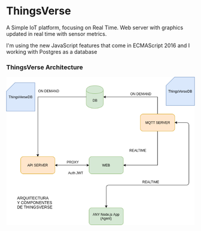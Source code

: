 # ThingsVerse

A Simple IoT platform, focusing on Real Time.
Web server with graphics updated in real time with sensor metrics.

I'm using the new JavaScript features that come in ECMAScript 2016 and I working with Postgres as a database

### ThingsVerse Architecture
![ThingsVerse architecture](thingsverse.png)